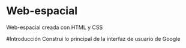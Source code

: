 # Web-espacial
Web-espacial creada con HTML y CSS

#Introducción
Construi lo principal de la interfaz de usuario de Google
